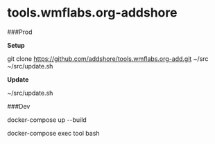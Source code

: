 # tools.wmflabs.org-addshore

###Prod

**Setup**

git clone https://github.com/addshore/tools.wmflabs.org-add.git ~/src
~/src/update.sh

**Update**

~/src/update.sh

###Dev

docker-compose up --build

docker-compose exec tool bash
